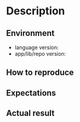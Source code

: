 # Description

<!-- Description of a problem -->

## Environment

- language version:
- app/lib/repo version:

## How to reproduce

<!-- The smallest possible code example to show the problem, like -->

## Expectations

## Actual result
